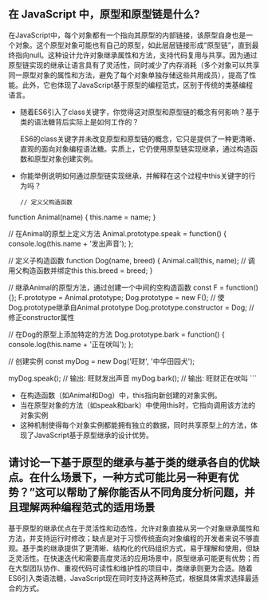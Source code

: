 ## 在 JavaScript 中，原型和原型链是什么?

在JavaScript中，每个对象都有一个指向其原型的内部链接，该原型自身也是一个对象。这个原型对象可能也有自己的原型，如此层层链接形成“原型链”，直到最终指向null。这种设计允许对象继承属性和方法，支持代码复用与共享。因为通过原型链实现的继承让语言具有了灵活性，同时减少了内存消耗（多个对象可以共享同一原型对象的属性和方法，避免了每个对象单独存储这些共用成员），提高了性能。此外，它也体现了JavaScript基于原型的编程范式，区别于传统的类基编程语言。

- 随着ES6引入了class关键字，你觉得这对原型和原型链的概念有何影响？基于类的语法糖背后实际上是如何工作的？

    ES6的class关键字并未改变原型和原型链的概念，它只是提供了一种更清晰、直观的面向对象编程语法糖。实质上，它仍使用原型链实现继承，通过构造函数和原型对象创建实例。

- 你能举例说明如何通过原型链实现继承，并解释在这个过程中this关键字的行为吗？

    ```
    // 定义父构造函数
function Animal(name) {
    this.name = name;
}

// 在Animal的原型上定义方法
Animal.prototype.speak = function() {
    console.log(this.name + '发出声音');
};

// 定义子构造函数
function Dog(name, breed) {
    Animal.call(this, name); // 调用父构造函数并绑定this
    this.breed = breed;
}

// 继承Animal的原型方法，通过创建一个中间的空构造函数
const F = function() {};
F.prototype = Animal.prototype;
Dog.prototype = new F(); // 使Dog.prototype继承自Animal.prototype
Dog.prototype.constructor = Dog; // 修正constructor属性

// 在Dog的原型上添加特定的方法
Dog.prototype.bark = function() {
    console.log(this.name + '正在吠叫');
};

// 创建实例
const myDog = new Dog('旺财', '中华田园犬');

myDog.speak(); // 输出: 旺财发出声音
myDog.bark();  // 输出: 旺财正在吠叫
    ```

- 在构造函数（如Animal和Dog）中，this指向新创建的对象实例。
- 当在原型对象的方法（如speak和bark）中使用this时，它指向调用该方法的对象实例
- 这种机制使得每个对象实例都能拥有独立的数据，同时共享原型上的方法，体现了JavaScript基于原型继承的设计优势。


## 请讨论一下基于原型的继承与基于类的继承各自的优缺点。在什么场景下，一种方式可能比另一种更有优势？”这可以帮助了解你能否从不同角度分析问题，并且理解两种编程范式的适用场景

基于原型的继承优点在于灵活性和动态性，允许对象直接从另一个对象继承属性和方法，并支持运行时修改；缺点是对于习惯传统面向对象编程的开发者来说不够直观。基于类的继承提供了更清晰、结构化的代码组织方式，易于理解和使用，但缺乏灵活性。在快速迭代和需要高度灵活的应用场景中，原型继承可能更有优势；而在大型团队协作、重视代码可读性和维护性的项目中，类继承则更为合适。随着ES6引入类语法糖，JavaScript现在同时支持这两种范式，根据具体需求选择最适合的方式。